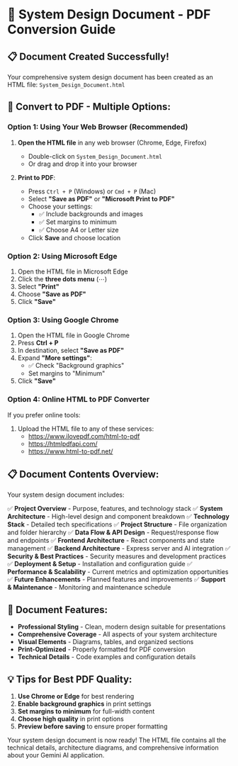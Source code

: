 # 📄 System Design Document - PDF Conversion Guide

## 📋 Document Created Successfully!

Your comprehensive system design document has been created as an HTML file:
`System_Design_Document.html`

## 🔄 Convert to PDF - Multiple Options:

### Option 1: Using Your Web Browser (Recommended)
1. **Open the HTML file** in any web browser (Chrome, Edge, Firefox)
   - Double-click on `System_Design_Document.html`
   - Or drag and drop it into your browser

2. **Print to PDF**:
   - Press `Ctrl + P` (Windows) or `Cmd + P` (Mac)
   - Select **"Save as PDF"** or **"Microsoft Print to PDF"**
   - Choose your settings:
     - ✅ Include backgrounds and images
     - ✅ Set margins to minimum
     - ✅ Choose A4 or Letter size
   - Click **Save** and choose location

### Option 2: Using Microsoft Edge
1. Open the HTML file in Microsoft Edge
2. Click the **three dots menu** (⋯)
3. Select **"Print"**
4. Choose **"Save as PDF"**
5. Click **"Save"**

### Option 3: Using Google Chrome
1. Open the HTML file in Google Chrome
2. Press **Ctrl + P**
3. In destination, select **"Save as PDF"**
4. Expand **"More settings"**:
   - ✅ Check "Background graphics"
   - Set margins to "Minimum"
5. Click **"Save"**

### Option 4: Online HTML to PDF Converter
If you prefer online tools:
1. Upload the HTML file to any of these services:
   - https://www.ilovepdf.com/html-to-pdf
   - https://htmlpdfapi.com/
   - https://www.html-to-pdf.net/

## 📋 Document Contents Overview:

Your system design document includes:

✅ **Project Overview** - Purpose, features, and technology stack
✅ **System Architecture** - High-level design and component breakdown
✅ **Technology Stack** - Detailed tech specifications
✅ **Project Structure** - File organization and folder hierarchy
✅ **Data Flow & API Design** - Request/response flow and endpoints
✅ **Frontend Architecture** - React components and state management
✅ **Backend Architecture** - Express server and AI integration
✅ **Security & Best Practices** - Security measures and development practices
✅ **Deployment & Setup** - Installation and configuration guide
✅ **Performance & Scalability** - Current metrics and optimization opportunities
✅ **Future Enhancements** - Planned features and improvements
✅ **Support & Maintenance** - Monitoring and maintenance schedule

## 📄 Document Features:

- **Professional Styling** - Clean, modern design suitable for presentations
- **Comprehensive Coverage** - All aspects of your system architecture
- **Visual Elements** - Diagrams, tables, and organized sections
- **Print-Optimized** - Properly formatted for PDF conversion
- **Technical Details** - Code examples and configuration details

## 💡 Tips for Best PDF Quality:

1. **Use Chrome or Edge** for best rendering
2. **Enable background graphics** in print settings
3. **Set margins to minimum** for full-width content
4. **Choose high quality** in print options
5. **Preview before saving** to ensure proper formatting

Your system design document is now ready! The HTML file contains all the technical details, architecture diagrams, and comprehensive information about your Gemini AI application.